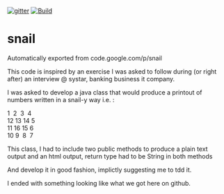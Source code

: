 [![gitter](https://badges.gitter.im/Join%20Chat.svg)](https://gitter.im/zg2pro/snail?utm_source=badge&utm_medium=badge&utm_campaign=pr-badge&utm_content=badge)
[![Build](https://travis-ci.org/zg2pro/snail.svg?branch=master)](https://travis-ci.org/zg2pro/snail)

# snail
Automatically exported from code.google.com/p/snail

This code is inspired by an exercise I was asked to follow during (or right after) an interview @ systar, banking business it company.

I was asked to develop a java class that would produce a printout of numbers written in a snail-y way i.e. :

1&nbsp;&nbsp;2&nbsp;&nbsp;3&nbsp;&nbsp;4<br/>
12&nbsp;13&nbsp;14&nbsp;5<br/>
11&nbsp;16&nbsp;15&nbsp;6<br/>
10&nbsp;9&nbsp;&nbsp;8&nbsp;&nbsp;7

This class, I had to include two public methods to produce a plain text output and an html output, return type had to be String in both methods

And develop it in good fashion, implictly suggesting me to tdd it.

I ended with something looking like what we got here on github.
